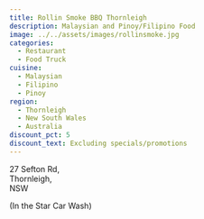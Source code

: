 ```yaml
---
title: Rollin Smoke BBQ Thornleigh
description: Malaysian and Pinoy/Filipino Food
image: ../../assets/images/rollinsmoke.jpg
categories:
  - Restaurant
  - Food Truck
cuisine:
  - Malaysian
  - Filipino
  - Pinoy
region:
  - Thornleigh
  - New South Wales
  - Australia
discount_pct: 5
discount_text: Excluding specials/promotions
---
```

27 Sefton Rd,\
Thornleigh,\
NSW

(In the Star Car Wash)
